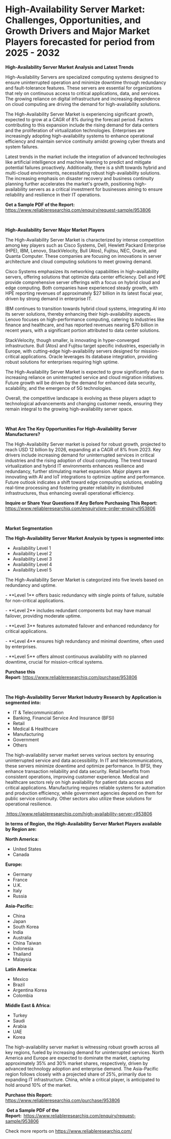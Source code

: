 <p><h1>High-Availability Server Market: Challenges, Opportunities, and Growth Drivers and Major Market Players forecasted for period from 2025 - 2032</h1></p><p><strong>High-Availability Server Market Analysis and Latest Trends</strong></p>
<p><p>High-Availability Servers are specialized computing systems designed to ensure uninterrupted operation and minimize downtime through redundancy and fault-tolerance features. These servers are essential for organizations that rely on continuous access to critical applications, data, and services. The growing reliance on digital infrastructure and increasing dependence on cloud computing are driving the demand for high-availability solutions.</p><p>The High-Availability Server Market is experiencing significant growth, expected to grow at a CAGR of 8% during the forecast period. Factors contributing to this expansion include the rising demand for data centers and the proliferation of virtualization technologies. Enterprises are increasingly adopting high-availability systems to enhance operational efficiency and maintain service continuity amidst growing cyber threats and system failures.</p><p>Latest trends in the market include the integration of advanced technologies like artificial intelligence and machine learning to predict and mitigate potential failures proactively. Additionally, there is a shift towards hybrid and multi-cloud environments, necessitating robust high-availability solutions. The increasing emphasis on disaster recovery and business continuity planning further accelerates the market's growth, positioning high-availability servers as a critical investment for businesses aiming to ensure reliability and resilience in their IT operations.</p></p>
<p><strong>Get a Sample PDF of the Report:&nbsp;</strong> <a href="https://www.reliableresearchiq.com/enquiry/request-sample/953806?utm_campaign=2299&utm_medium=2&utm_source=Github&utm_content=ia&utm_term=21032025&utm_id=high-availability-server">https://www.reliableresearchiq.com/enquiry/request-sample/953806</a></p>
<p>&nbsp;</p>
<p><strong>High-Availability Server Major Market Players</strong></p>
<p><p>The High-Availability Server Market is characterized by intense competition among key players such as Cisco Systems, Dell, Hewlett Packard Enterprise (HPE), IBM, Lenovo, StackVelocity, Bull (Atos), Fujitsu, NEC, Oracle, and Quanta Computer. These companies are focusing on innovations in server architecture and cloud computing solutions to meet growing demand.</p><p>Cisco Systems emphasizes its networking capabilities in high-availability servers, offering solutions that optimize data center efficiency. Dell and HPE provide comprehensive server offerings with a focus on hybrid cloud and edge computing. Both companies have experienced steady growth, with HPE reporting revenues of approximately $27 billion in its latest fiscal year, driven by strong demand in enterprise IT.</p><p>IBM continues to transition towards hybrid cloud systems, integrating AI into its server solutions, thereby enhancing their high-availability aspects. Lenovo focuses on high-performance computing, catering to industries like finance and healthcare, and has reported revenues nearing $70 billion in recent years, with a significant portion attributed to data center solutions.</p><p>StackVelocity, though smaller, is innovating in hyper-converged infrastructure. Bull (Atos) and Fujitsu target specific industries, especially in Europe, with cutting-edge high-availability servers designed for mission-critical applications. Oracle leverages its database integration, providing robust solutions for enterprises requiring high uptime.</p><p>The High-Availability Server Market is expected to grow significantly due to increasing reliance on uninterrupted service and cloud migration initiatives. Future growth will be driven by the demand for enhanced data security, scalability, and the emergence of 5G technologies.</p><p>Overall, the competitive landscape is evolving as these players adapt to technological advancements and changing customer needs, ensuring they remain integral to the growing high-availability server space.</p></p>
<p>&nbsp;</p>
<p><strong>What Are The Key Opportunities For High-Availability Server Manufacturers?</strong></p>
<p><p>The High-Availability Server market is poised for robust growth, projected to reach USD 12 billion by 2026, expanding at a CAGR of 8% from 2023. Key drivers include increasing demand for uninterrupted services in critical industries and the rising adoption of cloud computing. The trend toward virtualization and hybrid IT environments enhances resilience and redundancy, further stimulating market expansion. Major players are innovating with AI and IoT integrations to optimize uptime and performance. Future outlook indicates a shift toward edge computing solutions, enabling real-time processing and fostering greater reliability in distributed infrastructures, thus enhancing overall operational efficiency.</p></p>
<p><strong>Inquire or Share Your Questions If Any Before Purchasing This Report:</strong> <a href="https://www.reliableresearchiq.com/enquiry/pre-order-enquiry/953806?utm_campaign=2299&utm_medium=2&utm_source=Github&utm_content=ia&utm_term=21032025&utm_id=high-availability-server">https://www.reliableresearchiq.com/enquiry/pre-order-enquiry/953806</a></p>
<p>&nbsp;</p>
<p><strong>Market Segmentation</strong></p>
<p><strong>The High-Availability Server Market Analysis by types is segmented into:</strong></p>
<p><ul><li>Availability Level 1</li><li>Availability Level 2</li><li>Availability Level 3</li><li>Availability Level 4</li><li>Availability Level 5</li></ul></p>
<p><p>The High-Availability Server Market is categorized into five levels based on redundancy and uptime. </p><p>- **Level 1** offers basic redundancy with single points of failure, suitable for non-critical applications.  </p><p>- **Level 2** includes redundant components but may have manual failover, providing moderate uptime.  </p><p>- **Level 3** features automated failover and enhanced redundancy for critical applications.  </p><p>- **Level 4** ensures high redundancy and minimal downtime, often used by enterprises.  </p><p>- **Level 5** offers almost continuous availability with no planned downtime, crucial for mission-critical systems.</p></p>
<p><strong>Purchase this Report:&nbsp;</strong><a href="https://www.reliableresearchiq.com/purchase/953806?utm_campaign=2299&utm_medium=2&utm_source=Github&utm_content=ia&utm_term=21032025&utm_id=high-availability-server">https://www.reliableresearchiq.com/purchase/953806</a></p>
<p>&nbsp;</p>
<p><strong>The High-Availability Server Market Industry Research by Application is segmented into:</strong></p>
<p><ul><li>IT & Telecommunication</li><li>Banking, Financial Service And Insurance (BFSI)</li><li>Retail</li><li>Medical & Healthcare</li><li>Manufacturing</li><li>Government</li><li>Others</li></ul></p>
<p><p>The high-availability server market serves various sectors by ensuring uninterrupted service and data accessibility. In IT and telecommunications, these servers minimize downtime and optimize performance. In BFSI, they enhance transaction reliability and data security. Retail benefits from consistent operations, improving customer experience. Medical and healthcare sectors rely on high availability for patient data access and critical applications. Manufacturing requires reliable systems for automation and production efficiency, while government agencies depend on them for public service continuity. Other sectors also utilize these solutions for operational resilience.</p></p>
<p><a href="https://www.reliableresearchiq.com/high-availability-server-r953806?utm_campaign=2299&utm_medium=2&utm_source=Github&utm_content=ia&utm_term=21032025&utm_id=high-availability-server">&nbsp;https://www.reliableresearchiq.com/high-availability-server-r953806</a></p>
<p><strong>In terms of Region, the High-Availability Server Market Players available by Region are:</strong></p>
<p>
    <p> <strong> North America: </strong>
        <ul>
            <li>United States</li>
            <li>Canada</li>
        </ul>
        </p> 
    <p> <strong> Europe: </strong>
        <ul>
            <li>Germany</li>
            <li>France</li>
            <li>U.K.</li>
            <li>Italy</li>
            <li>Russia</li>
        </ul>
        </p> 
    <p> <strong> Asia-Pacific: </strong>
        <ul>
            <li>China</li>
            <li>Japan</li>
            <li>South Korea</li>
            <li>India</li>
            <li>Australia</li>
            <li>China Taiwan</li>
            <li>Indonesia</li>
            <li>Thailand</li>
            <li>Malaysia</li>
        </ul>
        </p> 
    <p> <strong> Latin America: </strong>
        <ul>
            <li>Mexico</li>
            <li>Brazil</li>
            <li>Argentina Korea</li>
            <li>Colombia</li>
        </ul>
        </p> 
    <p> <strong> Middle East & Africa: </strong>
        <ul>
            <li>Turkey</li>
            <li>Saudi</li>
            <li>Arabia</li>
            <li>UAE</li>
            <li>Korea</li>
        </ul>
    </p>
    </p>
<p><p>The high-availability server market is witnessing robust growth across all key regions, fueled by increasing demand for uninterrupted services. North America and Europe are expected to dominate the market, capturing approximately 35% and 30% market shares, respectively, driven by advanced technology adoption and enterprise demand. The Asia-Pacific region follows closely with a projected share of 25%, primarily due to expanding IT infrastructure. China, while a critical player, is anticipated to hold around 10% of the market.</p></p>
<p><strong>Purchase this Report: </strong><a href="https://www.reliableresearchiq.com/purchase/953806?utm_campaign=2299&utm_medium=2&utm_source=Github&utm_content=ia&utm_term=21032025&utm_id=high-availability-server">https://www.reliableresearchiq.com/purchase/953806</a></p>
<p>&nbsp;<strong>Get a Sample PDF of the Report:&nbsp;&nbsp;</strong><a href="https://www.reliableresearchiq.com/enquiry/request-sample/953806?utm_campaign=2299&utm_medium=2&utm_source=Github&utm_content=ia&utm_term=21032025&utm_id=high-availability-server">https://www.reliableresearchiq.com/enquiry/request-sample/953806</a></p>
<p><strong></strong></p>
<p>Check more reports on <a href="https://www.reliableresearchiq.com/?utm_campaign=2299&utm_medium=2&utm_source=Github&utm_content=ia&utm_term=21032025&utm_id=high-availability-server">https://www.reliableresearchiq.com/</a></p>